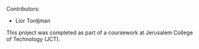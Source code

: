 Contributors:
- Lior Tordjman

This project was completed as part of a coursework at Jerusalem College of Technology (JCT).
